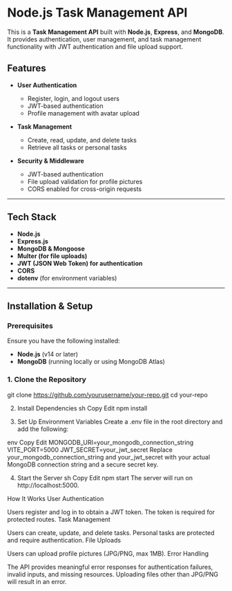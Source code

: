 # Node.js Task Management API

This is a **Task Management API** built with **Node.js**, **Express**, and **MongoDB**. It provides authentication, user management, and task management functionality with JWT authentication and file upload support.

## Features

- **User Authentication**
  - Register, login, and logout users
  - JWT-based authentication
  - Profile management with avatar upload

- **Task Management**
  - Create, read, update, and delete tasks
  - Retrieve all tasks or personal tasks

- **Security & Middleware**
  - JWT-based authentication
  - File upload validation for profile pictures
  - CORS enabled for cross-origin requests

---

## Tech Stack

- **Node.js**
- **Express.js**
- **MongoDB & Mongoose**
- **Multer (for file uploads)**
- **JWT (JSON Web Token) for authentication**
- **CORS**
- **dotenv** (for environment variables)

---

## Installation & Setup

### Prerequisites

Ensure you have the following installed:

- **Node.js** (v14 or later)
- **MongoDB** (running locally or using MongoDB Atlas)

### 1. Clone the Repository

git clone https://github.com/yourusername/your-repo.git
cd your-repo

2. Install Dependencies
sh
Copy
Edit
npm install

3. Set Up Environment Variables
Create a .env file in the root directory and add the following:

env
Copy
Edit
MONGODB_URI=your_mongodb_connection_string
VITE_PORT=5000
JWT_SECRET=your_jwt_secret
Replace your_mongodb_connection_string and your_jwt_secret with your actual MongoDB connection string and a secure secret key.

4. Start the Server
sh
Copy
Edit
npm start
The server will run on http://localhost:5000.


How It Works
User Authentication

Users register and log in to obtain a JWT token.
The token is required for protected routes.
Task Management

Users can create, update, and delete tasks.
Personal tasks are protected and require authentication.
File Uploads

Users can upload profile pictures (JPG/PNG, max 1MB).
Error Handling

The API provides meaningful error responses for authentication failures, invalid inputs, and missing resources.
Uploading files other than JPG/PNG will result in an error.



